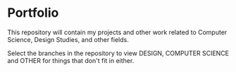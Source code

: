 # Portfolio
This repository will contain my projects and other work related to Computer Science, Design Studies, and other fields.

Select the branches in the repository to view DESIGN, COMPUTER SCIENCE and OTHER for things that don't fit in either.
